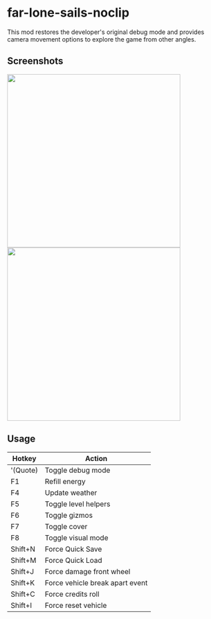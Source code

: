 # far-lone-sails-noclip
This mod restores the developer's original debug mode and provides camera movement options to explore the game from other angles.

## Screenshots
<!-- ## Video -->
<!-- Click any screenshot below to watch a video demo. -->
<div>
    <a href="http://yt.barichello.me"><img src="https://i.imgur.com/MOS5CuW.png" width="400"></a>
    <a href="http://yt.barichello.me"><img src="https://i.imgur.com/pBfHQym.png" width="400"></a>
</div>

## Usage
Hotkey|Action
-|-
'(Quote)|Toggle debug mode
F1|Refill energy
F4|Update weather
F5|Toggle level helpers
F6|Toggle gizmos
F7|Toggle cover
F8|Toggle visual mode
Shift+N|Force Quick Save
Shift+M|Force Quick Load
Shift+J|Force damage front wheel
Shift+K|Force vehicle break apart event
Shift+C|Force credits roll
Shift+I|Force reset vehicle

